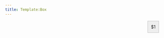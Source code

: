 ```yaml
---
title: Template:Box
---
```


<div style="float:right;max-width:400px;border:1px solid #BBB;background:#EEE;padding:10px;">
$1
</div>